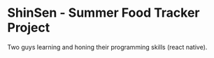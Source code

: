 # ShinSen - Summer Food Tracker Project

Two guys learning and honing their programming skills (react native).
